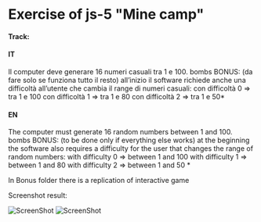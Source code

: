 <h1>Exercise of js-5 "Mine camp"</h1>
<h4>Track:<h4>

<h4>IT</h4>
<p>
  Il computer deve generare 16 numeri casuali tra 1 e 100.
  bombs
  BONUS: (da fare solo se funziona tutto il resto)
  all’inizio il software richiede anche una difficoltà all’utente che cambia il range di numeri casuali:
  con difficoltà 0 => tra 1 e 100
  con difficoltà 1 =>  tra 1 e 80
  con difficoltà 2 => tra 1 e 50*
</p>
<h4>EN</h4>
<p>
  The computer must generate 16 random numbers between 1 and 100.
  bombs
  BONUS: (to be done only if everything else works)
  at the beginning the software also requires a difficulty for the user that changes the range of random numbers:
  with difficulty 0 => between 1 and 100
  with difficulty 1 => between 1 and 80
  with difficulty 2 => between 1 and 50 *
</p>
 
 <p>In Bonus folder there is a replication of interactive game </p>
 
 Screenshot result:

 <img src="https://drive.google.com/uc?export=view&id=1CKBEmtXelwoX8bEYffFIlmh3ZZ_a-_q9" alt="ScreenShot">
  <img src="https://drive.google.com/uc?export=view&id=1UD64uwrFop-l3_xwyCmlkbwAtgpbPKEb" alt="ScreenShot">
